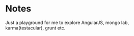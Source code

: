 Notes
=========

Just a playground for me to explore AngularJS, mongo lab, karma(testacular), grunt etc.
